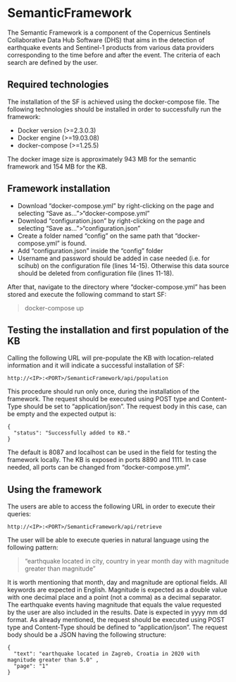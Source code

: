 # SemanticFramework
The Semantic Framework is a component of the Copernicus Sentinels Collaborative Data Hub Software (DHS) that aims in the detection of earthquake events and Sentinel-1 products from various data providers corresponding to the time before and after the event. The criteria of each search are defined by the user.

## Required technologies
The installation of the SF is achieved using the docker-compose file. The following technologies should be installed in order to successfully run the framework:
-	Docker version (>=2.3.0.3)
-	Docker engine (>=19.03.08)
-	docker-compose (>=1.25.5)

The docker image size is approximately 943 MB for the semantic framework and 154 MB for the KB.
## Framework installation
-	Download “docker-compose.yml” by right-clicking on the page and selecting “Save as…”>“docker-compose.yml”
-	Download “configuration.json” by right-clicking on the page and selecting “Save as…”>“configuration.json”
-	Create a folder named “config” on the same path that “docker-compose.yml” is found.
-	Add “configuration.json” inside the “config” folder
-	Username and password should be added in case needed (i.e. for scihub) on the configuration file (lines 14-15). Otherwise this data source should be deleted from configuration file (lines 11-18).

After that, navigate to the directory where “docker-compose.yml” has been stored and execute the following command to start SF:

> docker-compose up 

## Testing the installation and first population of the KB
Calling the following URL will pre-populate the KB with location-related information and it will indicate a successful installation of SF:

` http://<IP>:<PORT>/SemanticFramework/api/population `
  
This procedure should run only once, during the installation of the framework. The request should be executed using POST type and Content-Type should be set to “application/json”. The request body in this case, can be empty and the expected output is:
```
{ 
  "status": "Successfully added to KB."  
} 
```
  The default <PORT> is 8087 and localhost can be used in the <IP> field for testing the framework locally. The KB is exposed in ports 8890 and 1111. In case needed, all ports can be changed from “docker-compose.yml”. 

## Using the framework
Τhe users are able to access the following URL in order to execute their queries:
  
` http://<IP>:<PORT>/SemanticFramework/api/retrieve `

The user will be able to execute queries in natural language using the following pattern:
> “earthquake located in city, country in year month day with magnitude greater than magnitude”

  It is worth mentioning that month, day and magnitude are optional fields. All keywords are expected in English. Magnitude is expected as a double value with one decimal place and a point (not a comma) as a decimal separator. The earthquake events having magnitude that equals the value requested by the user are also included in the results. Date is expected in yyyy mm dd format. 
  As already mentioned, the request should be executed using POST type and Content-Type should be defined to “application/json”. 
  The request body should be a JSON having the following structure:

```
{
  "text": "earthquake located in Zagreb, Croatia in 2020 with magnitude greater than 5.0" ,
  "page": "1"
} 
```

